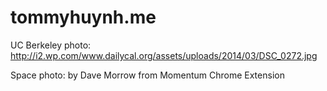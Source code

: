 # tommyhuynh.me

UC Berkeley photo: http://i2.wp.com/www.dailycal.org/assets/uploads/2014/03/DSC_0272.jpg

Space photo: by Dave Morrow from Momentum Chrome Extension